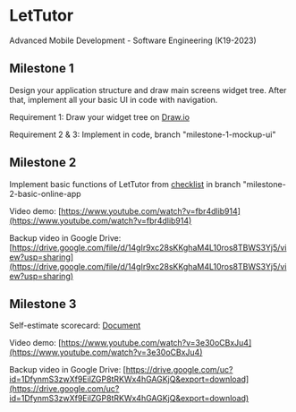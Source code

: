 # LetTutor

Advanced Mobile Development - Software Engineering (K19-2023)

## Milestone 1

Design your application structure and draw main screens widget tree. After that, implement all your basic UI in code with navigation.

Requirement 1: Draw your widget tree on [Draw.io](https://drive.google.com/file/d/1xIKhqREU1l7V3cl-WYsKmDidu5jht5_d/view?usp=sharing)

Requirement 2 & 3: Implement in code, branch "milestone-1-mockup-ui"


## Milestone 2

Implement basic functions of LetTutor from [checklist](https://app.slack.com/client/T0MAPCD1U/C04Q6D00X16) in branch "milestone-2-basic-online-app

Video demo: [https://www.youtube.com/watch?v=fbr4dlib914](https://www.youtube.com/watch?v=fbr4dlib914)

Backup video in Google Drive: [https://drive.google.com/file/d/14gIr9xc28sKKghaM4L10ros8TBWS3Yj5/view?usp=sharing](https://drive.google.com/file/d/14gIr9xc28sKKghaM4L10ros8TBWS3Yj5/view?usp=sharing)

## Milestone 3

Self-estimate scorecard: [Document](https://studenthcmusedu-my.sharepoint.com/:w:/g/personal/19127097_student_hcmus_edu_vn/EZ8y_aH9JmxIh0gv9Z4o8xoB4sQq3NJM4rtFEhX8-ys4yg?e=dWlKCC)

Video demo: [https://www.youtube.com/watch?v=3e30oCBxJu4](https://www.youtube.com/watch?v=3e30oCBxJu4)

Backup video in Google Drive: [https://drive.google.com/uc?id=1DfynmS3zwXf9EilZGP8tRKWx4hGAGKjQ&export=download](https://drive.google.com/uc?id=1DfynmS3zwXf9EilZGP8tRKWx4hGAGKjQ&export=download)
